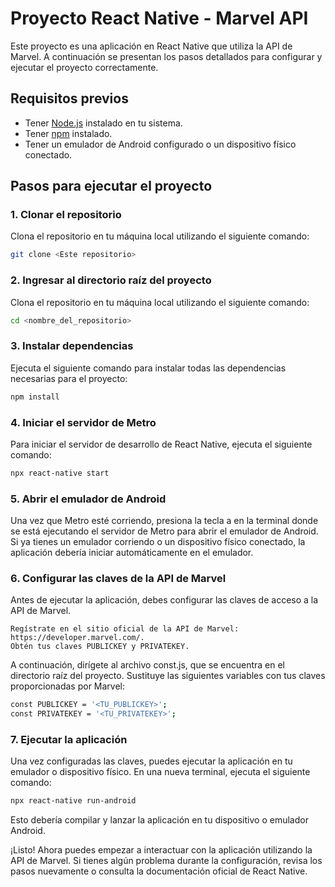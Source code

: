 # Proyecto React Native - Marvel API

Este proyecto es una aplicación en React Native que utiliza la API de Marvel. A continuación se presentan los pasos detallados para configurar y ejecutar el proyecto correctamente.

## Requisitos previos

- Tener [Node.js](https://nodejs.org/) instalado en tu sistema.
- Tener [npm](https://www.npmjs.com/) instalado.
- Tener un emulador de Android configurado o un dispositivo físico conectado.

## Pasos para ejecutar el proyecto

### 1. Clonar el repositorio

Clona el repositorio en tu máquina local utilizando el siguiente comando:

```bash
git clone <Este repositorio>

```

### 2. Ingresar al directorio raíz del proyecto

Clona el repositorio en tu máquina local utilizando el siguiente comando:

```bash
cd <nombre_del_repositorio>
```

### 3. Instalar dependencias

Ejecuta el siguiente comando para instalar todas las dependencias necesarias para el proyecto:

```bash
npm install
```

### 4. Iniciar el servidor de Metro

Para iniciar el servidor de desarrollo de React Native, ejecuta el siguiente comando:

```bash
npx react-native start
```

### 5. Abrir el emulador de Android

Una vez que Metro esté corriendo, presiona la tecla a en la terminal donde se está ejecutando el servidor de Metro para abrir el emulador de Android. Si ya tienes un emulador corriendo o un dispositivo físico conectado, la aplicación debería iniciar automáticamente en el emulador.

### 6. Configurar las claves de la API de Marvel

Antes de ejecutar la aplicación, debes configurar las claves de acceso a la API de Marvel.

    Regístrate en el sitio oficial de la API de Marvel: https://developer.marvel.com/.
    Obtén tus claves PUBLICKEY y PRIVATEKEY.

A continuación, dirígete al archivo const.js, que se encuentra en el directorio raíz del proyecto. Sustituye las siguientes variables con tus claves proporcionadas por Marvel:

```bash
const PUBLICKEY = '<TU_PUBLICKEY>';
const PRIVATEKEY = '<TU_PRIVATEKEY>';
```

### 7. Ejecutar la aplicación

Una vez configuradas las claves, puedes ejecutar la aplicación en tu emulador o dispositivo físico. En una nueva terminal, ejecuta el siguiente comando:

```bash
npx react-native run-android
```

Esto debería compilar y lanzar la aplicación en tu dispositivo o emulador Android.

¡Listo! Ahora puedes empezar a interactuar con la aplicación utilizando la API de Marvel. Si tienes algún problema durante la configuración, revisa los pasos nuevamente o consulta la documentación oficial de React Native.
